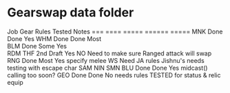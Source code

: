 Gearswap data folder
====================

Job		Gear		Rules		Tested		Notes
===		====		=====		======		=====
MNK		Done		Done		Yes
WHM		Done		Done		Most		
BLM		Done		Some		Yes			
RDM
THF		2nd Draft	Yes			NO			Need to make sure Ranged attack will swap
RNG		Done		Most		Yes			specify melee WS
											Need JA rules
											Jishnu's needs testing with escape char
SAM
NIN
SMN
BLU		Done		Done		Yes			midcast() calling too soon?
GEO		Done		Done		No			needs rules TESTED for status & relic equip

